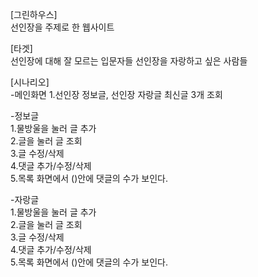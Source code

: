 [그린하우스]   
선인장을 주제로 한 웹사이트

[타겟]  
선인장에 대해 잘 모르는 입문자들
선인장을 자랑하고 싶은 사람들

[시나리오]  
-메인화면
1.선인장 정보글, 선인장 자랑글 최신글 3개 조회

-정보글  
1.물방울을 눌러 글 추가  
2.글을 눌러 글 조회  
3.글 수정/삭제  
4.댓글 추가/수정/삭제  
5.목록 화면에서 ()안에 댓글의 수가 보인다.  

-자랑글  
1.물방울을 눌러 글 추가  
2.글을 눌러 글 조회  
3.글 수정/삭제  
4.댓글 추가/수정/삭제  
5.목록 화면에서 ()안에 댓글의 수가 보인다.  
